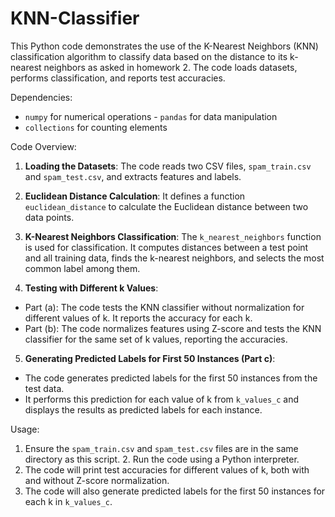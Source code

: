 # KNN-Classifier



This Python code demonstrates the use of the K-Nearest Neighbors (KNN) classification algorithm to classify data based on the distance to its k-nearest neighbors as asked in homework 2. The code loads datasets, performs classification, and reports test accuracies.

Dependencies:
- `numpy` for numerical operations - `pandas` for data manipulation
- `collections` for counting elements
  
Code Overview:
1. **Loading the Datasets**: The code reads two CSV files, `spam_train.csv` and `spam_test.csv`, and extracts features and labels.
2. **Euclidean Distance Calculation**: It defines a function `euclidean_distance` to calculate the Euclidean distance between two data points.

 3. **K-Nearest Neighbors Classification**: The `k_nearest_neighbors` function is used for classification. It computes distances between a test point and all training data, finds the k-nearest neighbors, and selects the most common label among them.
4. **Testing with Different k Values**:
- Part (a): The code tests the KNN classifier without normalization for different values of k. It
reports the accuracy for each k.
- Part (b): The code normalizes features using Z-score and tests the KNN classifier for the same
set of k values, reporting the accuracies.
5. **Generating Predicted Labels for First 50 Instances (Part c)**:
- The code generates predicted labels for the first 50 instances from the test data.
- It performs this prediction for each value of k from `k_values_c` and displays the results as
predicted labels for each instance.

Usage:
1. Ensure the `spam_train.csv` and `spam_test.csv` files are in the same directory as this script. 2. Run the code using a Python interpreter.
3. The code will print test accuracies for different values of k, both with and without Z-score normalization.
4. The code will also generate predicted labels for the first 50 instances for each k in `k_values_c`.
